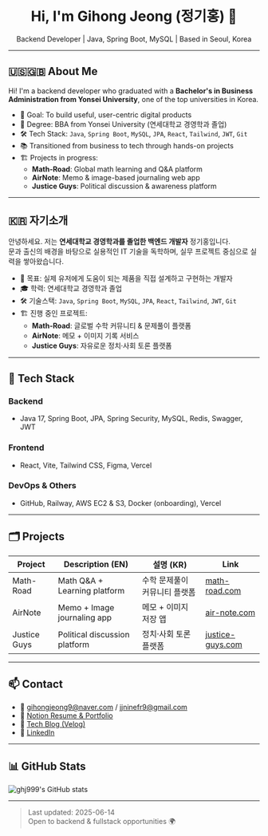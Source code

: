 <h1 align="center">Hi, I'm Gihong Jeong (정기홍) 👋</h1>

<p align="center">
Backend Developer | Java, Spring Boot, MySQL | Based in Seoul, Korea
</p>

---

## 🇺🇸🇬🇧 About Me

Hi! I'm a backend developer who graduated with a **Bachelor's in Business Administration from Yonsei University**, one of the top universities in Korea.

- 🎯 Goal: To build useful, user-centric digital products
- 💼 Degree: BBA from Yonsei University (연세대학교 경영학과 졸업)
- 🛠️ Tech Stack: `Java`, `Spring Boot`, `MySQL`, `JPA`, `React`, `Tailwind`, `JWT`, `Git`
- 📚 Transitioned from business to tech through hands-on projects
- 🏗️ Projects in progress:
  - **Math-Road**: Global math learning and Q&A platform
  - **AirNote**: Memo & image-based journaling web app
  - **Justice Guys**: Political discussion & awareness platform

---

## 🇰🇷 자기소개

안녕하세요. 저는 **연세대학교 경영학과를 졸업한 백엔드 개발자** 정기홍입니다.  
문과 출신의 배경을 바탕으로 실용적인 IT 기술을 독학하며, 실무 프로젝트 중심으로 실력을 쌓아왔습니다.

- 🎯 목표: 실제 유저에게 도움이 되는 제품을 직접 설계하고 구현하는 개발자
- 🎓 학력: 연세대학교 경영학과 졸업
- 🛠️ 기술스택: `Java`, `Spring Boot`, `MySQL`, `JPA`, `React`, `Tailwind`, `JWT`, `Git`
- 🏗️ 진행 중인 프로젝트:
  - **Math-Road**: 글로벌 수학 커뮤니티 & 문제풀이 플랫폼
  - **AirNote**: 메모 + 이미지 기록 서비스
  - **Justice Guys**: 자유로운 정치·사회 토론 플랫폼

---

## 🧰 Tech Stack

### Backend
- Java 17, Spring Boot, JPA, Spring Security, MySQL, Redis, Swagger, JWT

### Frontend
- React, Vite, Tailwind CSS, Figma, Vercel

### DevOps & Others
- GitHub, Railway, AWS EC2 & S3, Docker (onboarding), Vercel

---

## 🗂️ Projects

| Project | Description (EN) | 설명 (KR) | Link |
|--------|-------------------|-----------|------|
| Math-Road | Math Q&A + Learning platform | 수학 문제풀이 커뮤니티 플랫폼 | [math-road.com](https://math-road.com) |
| AirNote | Memo + Image journaling app | 메모 + 이미지 저장 앱 | [air-note.com](https://air-note.com) |
| Justice Guys | Political discussion platform | 정치·사회 토론 플랫폼 | [justice-guys.com](https://justice-guys.com) |

---

## 📫 Contact

- 📧 gihongjeong9@naver.com / jjninefr9@gmail.com  
- 🧾 [Notion Resume & Portfolio](https://notion.so/ghj999/resume)  
- 📝 [Tech Blog (Velog)](https://velog.io/@ghj999)  
- 💼 [LinkedIn](https://linkedin.com/in/ghj999)

---

## 📊 GitHub Stats

![ghj999's GitHub stats](https://github-readme-stats.vercel.app/api?username=ghj999&show_icons=true&theme=tokyonight)

---

> Last updated: 2025-06-14  
> Open to backend & fullstack opportunities 🌍



